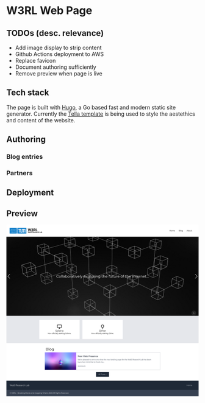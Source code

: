 # W3RL Web Page

## TODOs (desc. relevance)
 - Add image display to strip content
 - Github Actions deployment to AWS
 - Replace favicon
 - Document authoring sufficiently
 - Remove preview when page is live

## Tech stack
The page is built with [Hugo](https://github.com/gohugoio/hugo), a Go based fast and modern static site generator. Currently the [Tella template](https://github.com/opera7133/tella) is being used to style the aestethics and content of the website.

## Authoring
### Blog entries
### Partners
## Deployment

## Preview

![Web3 Page Preview Screenshot](https://github.com/TobiasCGoetz/WWW3RL/blob/0116b1f6688510feb43e046868da13aaa746aefe/preview.png)
